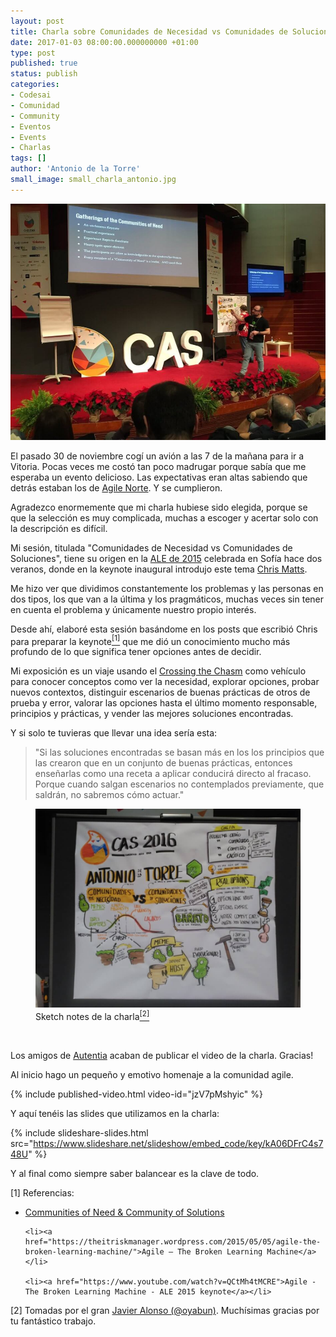 ```yaml
---
layout: post
title: Charla sobre Comunidades de Necesidad vs Comunidades de Soluciones en la CAS2016
date: 2017-01-03 08:00:00.000000000 +01:00
type: post
published: true
status: publish
categories:
- Codesai
- Comunidad
- Community
- Eventos
- Events
- Charlas
tags: []
author: 'Antonio de la Torre'
small_image: small_charla_antonio.jpg
---
```


<img src="/assets/charla_antonio.jpg" alt="charla antonio">

El pasado 30 de noviembre cogí un avión a las 7 de la mañana para ir a Vitoria. Pocas veces me costó tan poco madrugar porque sabía que me esperaba un evento delicioso. Las expectativas eran altas sabiendo que detrás estaban los de [Agile Norte](https://www.meetup.com/AgileNorte/). Y se cumplieron.

Agradezco enormemente que mi charla hubiese sido elegida, porque se que la selección es muy complicada, muchas a escoger y acertar solo con la descripción es difícil.

Mi sesión, titulada "Comunidades de Necesidad vs Comunidades de Soluciones", tiene su origen en la [ALE de 2015](http://ale2015.eu/) celebrada en Sofía hace dos veranos, donde en la keynote inaugural introdujo este tema [Chris Matts](https://twitter.com/PapaChrisMatts).

Me hizo ver que dividimos constantemente los problemas y las personas en dos tipos, los que van a la última y los pragmáticos, muchas veces sin tener en cuenta el problema y únicamente nuestro propio interés.

Desde ahí, elaboré esta sesión basándome en los posts que escribió Chris para preparar la keynote<a href="#nota1"><sup>[1]</sup></a> que me dió un conocimiento mucho más profundo de lo que significa tener opciones antes de decidir.

Mi exposición es un viaje usando el [Crossing the Chasm](https://en.wikipedia.org/wiki/Crossing_the_Chasm) como vehículo para conocer conceptos como ver la necesidad, explorar opciones, probar nuevos contextos, distinguir escenarios de buenas prácticas de otros de prueba y error, valorar las opciones hasta el último momento responsable, principios y prácticas, y vender las mejores soluciones encontradas.

Y si solo te tuvieras que llevar una idea sería esta:

<blockquote>
"Si las soluciones encontradas se basan más en los los principios que las crearon que en un conjunto de buenas prácticas, entonces enseñarlas como una receta a aplicar conducirá directo al fracaso. Porque cuando salgan escenarios no contemplados previamente, que saldrán, no sabremos cómo actuar."
</blockquote>

<figure>
    <img src="/assets/charla_antonio_esquema.jpg" alt="charla antonio">
    <figcaption>Sketch notes de la charla<a href="#nota2"><sup>[2]</sup></a></figcaption>
</figure>
<br>

Los amigos de [Autentia](https://www.autentia.com/) acaban de publicar el video de la charla. Gracias!

Al inicio hago un pequeño y emotivo homenaje a la comunidad agile.

{% include published-video.html video-id="jzV7pMshyic" %}

Y aquí tenéis las slides que utilizamos en la charla:

{% include slideshare-slides.html src="https://www.slideshare.net/slideshow/embed_code/key/kA06DFrC4s748U" %}

Y al final como siempre saber balancear es la clave de todo.


<div class="foot-note">
   <a name="nota1"></a> [1] Referencias:
   <ul>
    <li><a href="https://theitriskmanager.wordpress.com/2015/04/19/communities-of-need-community-of-solutions/">Communities of Need &amp; Community of Solutions</a></li>

    <li><a href="https://theitriskmanager.wordpress.com/2015/05/05/agile-the-broken-learning-machine/">Agile – The Broken Learning Machine</a></li>

    <li><a href="https://www.youtube.com/watch?v=QCtMh4tMCRE">Agile - The Broken Learning Machine - ALE 2015 keynote</a></li>
   </ul>
</div>

<div class="foot-note">
   <a name="nota2"></a> [2] Tomadas por el gran <a href="https://twitter.com/oyabun?lang=en">Javier Alonso (@oyabun)</a>. Muchísimas gracias por tu fantástico trabajo.
</div>
